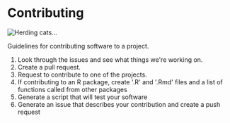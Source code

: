 # Contributing

![Herding cats...](../images/herding-cats-cartoon.jpg)

Guidelines for contributing software to a project. 

1. Look through the issues and see what things we're working on.
2. Create a pull request.
3. Request to contribute to one of the projects.
4. If contributing to an R package, create '.R' and '.Rmd' files and a
list of functions called from other packages
5. Generate a script that will test your software
6. Generate an issue that describes your contribution and create a
   push request
